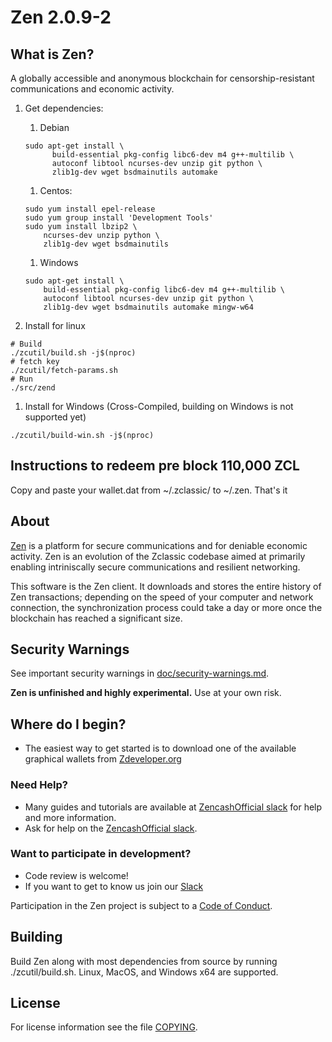 Zen 2.0.9-2
==============

What is Zen?
----------------
A globally accessible and anonymous blockchain for censorship-resistant communications and economic activity.

1. Get dependencies:
    1. Debian
    ```{r, engine='bash'}
    sudo apt-get install \
          build-essential pkg-config libc6-dev m4 g++-multilib \
          autoconf libtool ncurses-dev unzip git python \
          zlib1g-dev wget bsdmainutils automake
    ```
    1. Centos:
    ```{r, engine='bash')
    sudo yum install epel-release
    sudo yum group install 'Development Tools'
    sudo yum install lbzip2 \
        ncurses-dev unzip python \
        zlib1g-dev wget bsdmainutils
    ```   
    1. Windows
    ```{r, engine='bash'}
    sudo apt-get install \
        build-essential pkg-config libc6-dev m4 g++-multilib \
        autoconf libtool ncurses-dev unzip git python \
        zlib1g-dev wget bsdmainutils automake mingw-w64
    ```

1. Install for linux
```{r, engine='bash'}
# Build
./zcutil/build.sh -j$(nproc)
# fetch key
./zcutil/fetch-params.sh
# Run
./src/zend
```

1. Install for Windows (Cross-Compiled, building on Windows is not supported yet)

```./zcutil/build-win.sh -j$(nproc)```


Instructions to redeem pre block 110,000 ZCL
-------------
Copy and paste your wallet.dat from ~/.zclassic/ to ~/.zen. That's it

About
--------------

[Zen](https://zencash.io/) is a platform for secure communications and for deniable economic activity.
Zen is an evolution of the Zclassic codebase aimed at primarily enabling intriniscally secure communications and 
resilient networking. 

This software is the Zen client. It downloads and stores the entire history
of Zen transactions; depending on the speed of your computer and network
connection, the synchronization process could take a day or more once the
blockchain has reached a significant size.

Security Warnings
-----------------

See important security warnings in
[doc/security-warnings.md](doc/security-warnings.md).

**Zen is unfinished and highly experimental.** Use at your own risk.

Where do I begin?
-----------------
* The easiest way to get started is to download one of the available graphical wallets from [Zdeveloper.org](https://zdeveloper.org)

### Need Help?

* Many guides and tutorials are available at [ZencashOfficial slack](https://slackinvite.zensystem.io/)
  for help and more information.
* Ask for help on the [ZencashOfficial slack](slackinvite.zensystem.io).

### Want to participate in development?

* Code review is welcome!
* If you want to get to know us join our [Slack](https://slackinvite.zensystem.io)


Participation in the Zen project is subject to a
[Code of Conduct](code_of_conduct.md).

Building
--------

Build Zen along with most dependencies from source by running
./zcutil/build.sh. Linux, MacOS, and Windows x64 are supported.

License
-------

For license information see the file [COPYING](COPYING).
